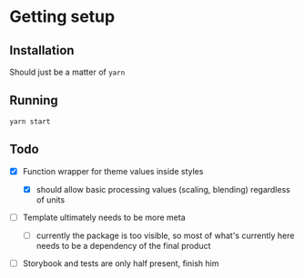 # Getting setup

## Installation

Should just be a matter of `yarn`

## Running

`yarn start`

## Todo

- [x] Function wrapper for theme values inside styles
    - [x] should allow basic processing values (scaling, blending) regardless of units
- [ ] Template ultimately needs to be more meta
    - [ ] currently the package is too visible, so most of what's currently here needs to be a dependency of the final product
- [ ] Storybook and tests are only half present, finish him

